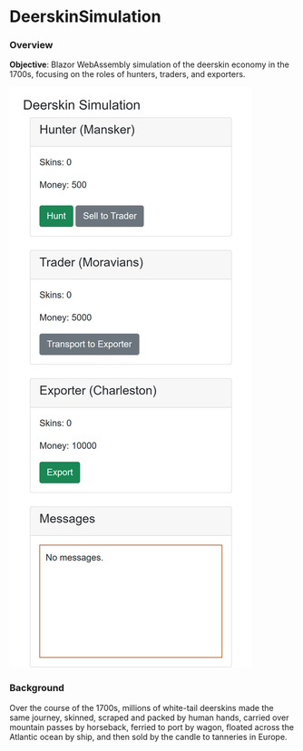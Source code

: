 # DeerskinSimulation

### Overview

**Objective**: Blazor WebAssembly simulation of the deerskin economy in the 1700s, focusing on the roles of hunters, traders, and exporters.

![Screenshot showing example usage](screenshot-01.png)

### Background

Over the course of the 1700s, millions of white-tail deerskins made the same journey, skinned, scraped and packed by human hands, carried over mountain passes by horseback, ferried to port by wagon, floated across the Atlantic ocean by ship, and then sold by the candle to tanneries in Europe.
